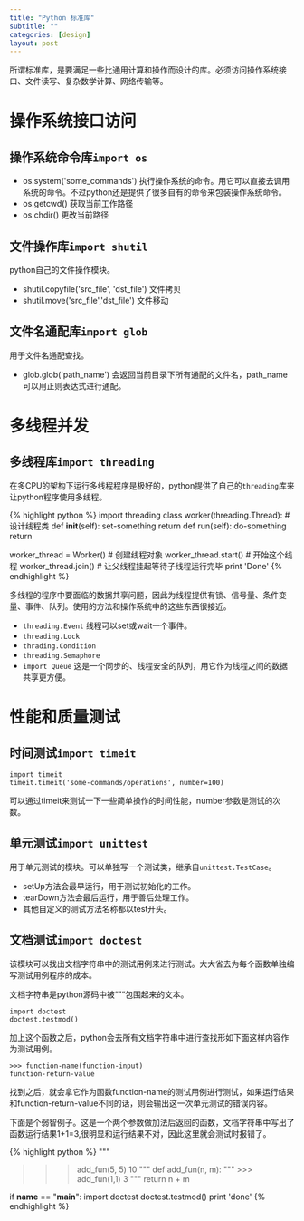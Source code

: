 ```yaml
---
title: "Python 标准库"
subtitle: ""
categories: [design]
layout: post
---
```

所谓标准库，是要满足一些比通用计算和操作而设计的库。必须访问操作系统接口、文件读写、复杂数学计算、网络传输等。
# 操作系统接口访问
## 操作系统命令库`import os`

- os.system('some_commands') 执行操作系统的命令。用它可以直接去调用系统的命令。不过python还是提供了很多自有的命令来包装操作系统命令。
- os.getcwd() 获取当前工作路径
- os.chdir()  更改当前路径

## 文件操作库`import shutil`
python自己的文件操作模块。
- shutil.copyfile('src_file', 'dst_file') 文件拷贝
- shutil.move('src_file','dst_file') 文件移动

## 文件名通配库`import glob`
用于文件名通配查找。
- glob.glob('path_name') 会返回当前目录下所有通配的文件名，path_name可以用正则表达式进行通配。


# 多线程并发
## 多线程库`import threading`
在多CPU的架构下运行多线程程序是极好的，python提供了自己的`threading`库来让python程序使用多线程。

{% highlight python %}
import threading
class worker(threading.Thread): # 设计线程类
    def __init__(self):
        set-something
        return
    def run(self):
        do-something
        return

worker_thread = Worker() # 创建线程对象
worker_thread.start() # 开始这个线程
worker_thread.join()  # 让父线程挂起等待子线程运行完毕
print 'Done'
{% endhighlight %}

多线程的程序中要面临的数据共享问题，因此为线程提供有锁、信号量、条件变量、事件、队列。使用的方法和操作系统中的这些东西很接近。
- `threading.Event`  线程可以set或wait一个事件。
- `threading.Lock` 
- `thrading.Condition` 
- `threading.Semaphore` 
- `import Queue` 这是一个同步的、线程安全的队列，用它作为线程之间的数据共享更方便。




# 性能和质量测试

## 时间测试`import timeit`

	import timeit
	timeit.timeit('some-commands/operations', number=100)
	
可以通过timeit来测试一下一些简单操作的时间性能，number参数是测试的次数。

## 单元测试`import unittest`
用于单元测试的模块。可以单独写一个测试类，继承自`unittest.TestCase`。

- setUp方法会最早运行，用于测试初始化的工作。
- tearDown方法会最后运行，用于善后处理工作。
- 其他自定义的测试方法名称都以test开头。


## 文档测试`import doctest`
该模块可以找出文档字符串中的测试用例来进行测试。大大省去为每个函数单独编写测试用例程序的成本。

文档字符串是python源码中被“”“包围起来的文本。

	import doctest
	doctest.testmod()

加上这个函数之后，python会去所有文档字符串中进行查找形如下面这样内容作为测试用例。

	>>> function-name(function-input)
	function-return-value
	
找到之后，就会拿它作为函数function-name的测试用例进行测试，如果运行结果和function-return-value不同的话，则会输出这一次单元测试的错误内容。

下面是个弱智例子。这是一个两个参数做加法后返回的函数，文档字符串中写出了函数运行结果1+1=3,很明显和运行结果不对，因此这里就会测试时报错了。

{% highlight python %}
"""
>>> add_fun(5, 5)
10
"""
def add_fun(n, m):
    """
    >>> add_fun(1,1)
    3
    """
    return n + m

if __name__ == "__main__":
    import doctest
    doctest.testmod()
    print 'done'
{% endhighlight %}



<!--
这里是注释区


{% highlight python %}
print "hello, Lucky!"
{% endhighlight %}

![My image]({{ site.baseurl }}/images/emule.png)

My Github is [here][mygithub].

[mygithub]: https://github.com/lucky521



-->